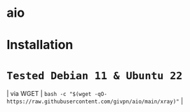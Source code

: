 # aio

# Installation
# `Tested Debian 11 & Ubuntu 22`


| via WGET | `bash -c "$(wget -qO- https://raw.githubusercontent.com/givpn/aio/main/xray)"` |
